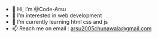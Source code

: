 - 👋 Hi, I’m @Code-Arsu
- 👀 I’m interested in web development
- 🌱 I’m currently learning html css and js
- 📫 Reach me on email : arsu2005chunawala@gmail.com

<!---
Code-Arsu/Code-Arsu is a ✨ special ✨ repository because its `README.md` (this file) appears on your GitHub profile.
You can click the Preview link to take a look at your changes.
--->
